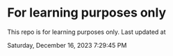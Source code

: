 # For learning purposes only
This repo is for learning purposes only.
Last updated at

Saturday, December 16, 2023 7:29:45 PM

